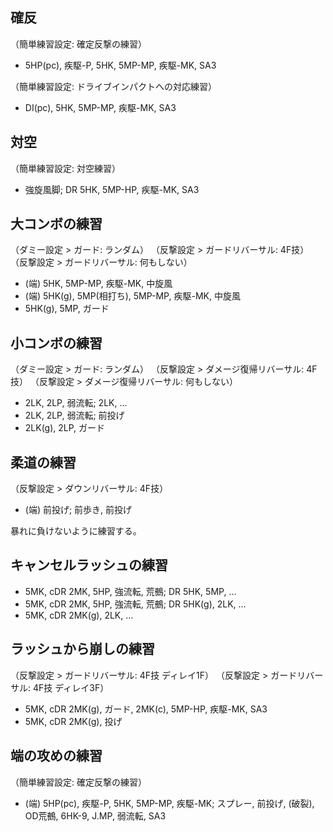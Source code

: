 ## 確反

（簡単練習設定: 確定反撃の練習）

- 5HP(pc), 疾駆-P, 5HK, 5MP-MP, 疾駆-MK, SA3

（簡単練習設定: ドライブインパクトへの対応練習）

- DI(pc), 5HK, 5MP-MP, 疾駆-MK, SA3

## 対空

（簡単練習設定: 対空練習）

- 強旋風脚; DR 5HK, 5MP-HP, 疾駆-MK, SA3

## 大コンボの練習

（ダミー設定 > ガード: ランダム）
（反撃設定 > ガードリバーサル: 4F技）
（反撃設定 > ガードリバーサル: 何もしない）

- (端) 5HK, 5MP-MP, 疾駆-MK, 中旋風
- (端) 5HK(g), 5MP(相打ち), 5MP-MP, 疾駆-MK, 中旋風
- 5HK(g), 5MP, ガード

## 小コンボの練習

（ダミー設定 > ガード: ランダム）
（反撃設定 > ダメージ復帰リバーサル: 4F技）
（反撃設定 > ダメージ復帰リバーサル: 何もしない）

- 2LK, 2LP, 弱流転; 2LK, ...
- 2LK, 2LP, 弱流転; 前投げ
- 2LK(g), 2LP, ガード

## 柔道の練習

（反撃設定 > ダウンリバーサル: 4F技）

- (端) 前投げ; 前歩き, 前投げ

暴れに負けないように練習する。

## キャンセルラッシュの練習

- 5MK, cDR 2MK, 5HP, 強流転, 荒鵺; DR 5HK, 5MP, ...
- 5MK, cDR 2MK, 5HP, 強流転, 荒鵺; DR 5HK(g), 2LK, ...
- 5MK, cDR 2MK(g), 2LK, ...

## ラッシュから崩しの練習

（反撃設定 > ガードリバーサル: 4F技 ディレイ1F）
（反撃設定 > ガードリバーサル: 4F技 ディレイ3F）

- 5MK, cDR 2MK(g), ガード, 2MK(c), 5MP-HP, 疾駆-MK, SA3
- 5MK, cDR 2MK(g), 投げ

## 端の攻めの練習

（簡単練習設定: 確定反撃の練習）

- (端) 5HP(pc), 疾駆-P, 5HK, 5MP-MP, 疾駆-MK; スプレー, 前投げ, (破裂), OD荒鵺, 6HK-9, J.MP, 弱流転, SA3
